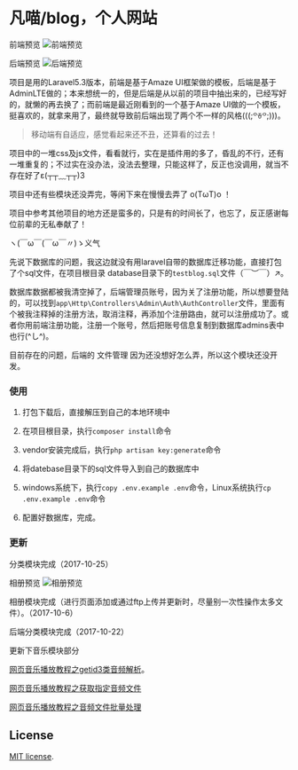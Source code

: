 # 凡喵/blog，个人网站

前端预览
![前端预览](http://www.fanrenos.com/images/blog_home.jpg)

后端预览
![后端预览](http://www.fanrenos.com/images/blog_front.jpg)

项目是用的Laravel5.3版本，前端是基于Amaze UI框架做的模板，后端是基于AdminLTE做的；本来想统一的，但是后端是从以前的项目中抽出来的，已经写好的，就懒的再去换了；而前端是最近刚看到的一个基于Amaze UI做的一个模板，挺喜欢的，就拿来用了，最终就导致前后端出现了两个不一样的风格(((;꒪ꈊ꒪;)))。

> 移动端有自适应，感觉看起来还不丑，还算看的过去！

项目中的一堆css及js文件，看看就行，实在是插件用的多了，昏乱的不行，还有一堆重复的；不过实在没办法，没法去整理，只能这样了，反正也没调用，就当不存在好了ε(┬┬﹏┬┬)3

项目中还有些模块还没弄完，等闲下来在慢慢去弄了 o(TωT)o ！

项目中参考其他项目的地方还是蛮多的，只是有的时间长了，也忘了，反正感谢每位前辈的无私奉献了！

ヽ(￣ω￣(￣ω￣〃)ゝ义气

先说下数据库的问题，我这边就没有用laravel自带的数据库迁移功能，直接打包了个sql文件，在项目根目录
database目录下的`testblog.sql`文件（￣︶￣）↗。

数据库数据都被我清空掉了，后端管理员账号，因为关了注册功能，所以想要登陆的，可以找到`app\Http\Controllers\Admin\Auth\AuthController`文件，里面有个被我注释掉的注册方法，取消注释，再添加个注册路由，就可以注册成功了。或者你用前端注册功能，注册一个账号，然后把账号信息复制到数据库admins表中也行(^し^)。

目前存在的问题，后端的 文件管理 因为还没想好怎么弄，所以这个模块还没开发。

### 使用

1. 打包下载后，直接解压到自己的本地环境中

2. 在项目根目录，执行`composer install`命令

3. vendor安装完成后，执行`php artisan key:generate`命令

4. 将datebase目录下的sql文件导入到自己的数据库中

5. windows系统下，执行`copy .env.example .env`命令，Linux系统执行`cp .env.example .env`命令

6. 配置好数据库，完成。

### 更新

分类模块完成（2017-10-25）

相册预览
![相册预览](http://www.fanrenos.com/images/blog_album.gif)

相册模块完成（进行页面添加或通过ftp上传并更新时，尽量别一次性操作太多文件）。（2017-10-6）

后端分类模块完成（2017-10-22）

更新下音乐模块部分

[网页音乐播放教程之getid3类音频解析](http://www.fanrenos.com/blog/wang-ye-yin-le-bo-fang-jiao-cheng-zhi-getid3-lei-yin-pin-jie-xi)。

[网页音乐播放教程之获取指定音频文件](http://www.fanrenos.com/blog/wang-ye-yin-le-bo-fang-jiao-cheng-zhi-huo-qu-zhi-ding-yin-pin-wen-jian)

[网页音乐播放教程之音频文件批量处理](http://www.fanrenos.com/blog/wang-ye-yin-le-bo-fang-jiao-cheng-zhi-yin-pin-wen-jian-pi-liang-chu-li)

## License

[MIT license](http://opensource.org/licenses/MIT).
